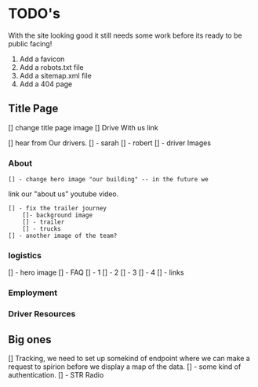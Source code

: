 # TODO's

With the site looking good it still needs some work before its ready to be public facing!

1. Add a favicon
2. Add a robots.txt file
3. Add a sitemap.xml file
4. Add a 404 page

## Title Page

[] change title page image
[] Drive With us link

[] hear from Our drivers.
    [] - sarah
    [] - robert
[] - driver Images

### About

    [] - change hero image "our building" -- in the future we
link our "about us" youtube video.
 
    [] - fix the trailer journey
        []- background image
        [] - trailer 
        [] - trucks
    [] - another image of the team? 

### logistics

[] - hero image
[] - FAQ
    [] - 1
    [] - 2
    [] - 3
    [] - 4
[] - links

### Employment

### Driver Resources

## Big ones

[] Tracking, we need to set up somekind of endpoint where we can make a request to spirion before we display a map of the data.
    [] - some kind of authentication.
[] - STR Radio
